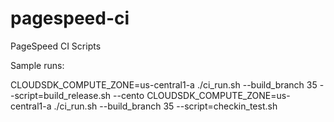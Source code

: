 # pagespeed-ci
PageSpeed CI Scripts


Sample runs:

CLOUDSDK_COMPUTE_ZONE=us-central1-a ./ci_run.sh --build_branch 35 --script=build_release.sh --cento
CLOUDSDK_COMPUTE_ZONE=us-central1-a ./ci_run.sh --build_branch 35 --script=checkin_test.sh